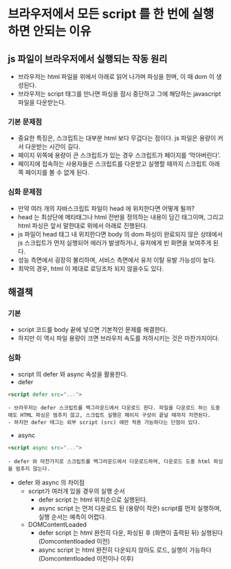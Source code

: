 # 브라우저에서 모든 script 를 한 번에 실행하면 안되는 이유

## js 파일이 브라우저에서 실행되는 작동 원리
- 브라우저는 html 파일을 위에서 아래로 읽어 나가며 파싱을 한며, 이 때 dom 이 생성된다.
- 브라우저는 script 태그를 만나면 파싱을 잠시 중단하고 그에 해당하는 javascript 파일을 다운받는다.

### 기본 문제점
- 중요한 특징은, 스크립트는 대부분 html 보다 무겁다는 점이다. js 파일은 용량이 커서 다운받는 시간이 길다. 
- 페이지 위쪽에 용량이 큰 스크립트가 있는 경우 스크립트가 페이지를 ‘막아버린다’. 
- 페이지에 접속하는 사용자들은 스크립트를 다운받고 실행할 때까지 스크립트 아래쪽 페이지를 볼 수 없게 된다.

### 심화 문제점 
- 만약 여러 개의 자바스크립트 파일이 head 에 위치한다면 어떻게 될까?
- head 는 최상단에 메타태그나 html 전반을 정의하는 내용이 담긴 태그이며, 그리고 html 파싱은 앞서 말한대로 위에서 아래로 진행된다.
- js 파일이 head 태그 내 위치한다면 body 의 dom 파싱이 완료되지 않은 상태에서 js 스크립트가 먼저 실행되어 에러가 발생하거나, 유저에게 빈 화면을 보여주게 된다. 
- 성능 측면에서 굉장히 불리하며, 서비스 측면에서 유저 이탈 유발 가능성이 높다.
- 최악의 경우, html 이 제대로 로딩조차 되지 않을수도 있다.

## 해결책
### 기본
- script 코드를 body 끝에 넣으면 기본적인 문제를 해결한다.
- 하지만 이 역시 파일 용량이 크면 브라우저 속도를 저하시키는 것은 마찬가지이다.

### 심화
- script 의 defer 와 async 속성을 활용한다.
- defer
```html
<script defer src="...">
 ```
    - 브라우저는 defer 스크립트를 백그라운드에서 다운로드 한다. 파일을 다운로드 하는 도중에도 HTML 파싱은 멈추지 않고, 스크립트 실행은 페이지 구성이 끝날 때까지 지연된다.
    - 하지만 defer 태그는 외부 script (src) 에만 적용 가능하다는 단점이 있다.
- async
```html
<script async src="...">
```
    - defer 와 마찬가지로 스크립트를 백그라운드에서 다운로드하며, 다운로드 도중 html 파싱을 멈추지 않는다.
- defer 와 async 의 차이점
    - script가 여러개 있을 경우의 실행 순서
        - defer script 는 html 위치순으로 실행된다.
        - async script 는 먼저 다운로드 된 (용량이 작은) script를 먼저 실행하며, 실행 순서는 예측이 어렵다. 
    - DOMContentLoaded
        - defer script 는 html 완전히 다운, 파싱된 후 (화면이 출력된 뒤) 실행된다 (Domcontentloaded 이전)
        - async script 는 html 완전히 다운되지 않아도 로드, 실행이 가능하다 (Domcontentloaded 이전이나 이후)